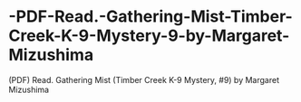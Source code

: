 # -PDF-Read.-Gathering-Mist-Timber-Creek-K-9-Mystery-9-by-Margaret-Mizushima
(PDF) Read. Gathering Mist (Timber Creek K-9 Mystery, #9) by Margaret Mizushima
